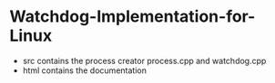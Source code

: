 # Watchdog-Implementation-for-Linux
* src contains the process creator process.cpp and watchdog.cpp
* html contains the documentation
